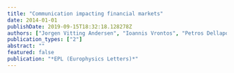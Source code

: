 ```yaml
---
title: "Communication impacting financial markets"
date: 2014-01-01
publishDate: 2019-09-15T18:32:18.128278Z
authors: ["Jorgen Vitting Andersen", "Ioannis Vrontos", "Petros Dellaportas", "Serge Galam"]
publication_types: ["2"]
abstract: ""
featured: false
publication: "*EPL (Europhysics Letters)*"
---
```


